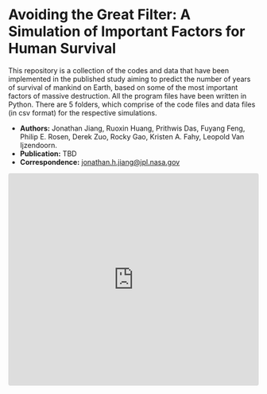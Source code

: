 # Avoiding the Great Filter: A Simulation of Important Factors for Human Survival
This repository is a collection of the codes and data that have been implemented in the published study aiming to predict the number of years of survival of mankind on Earth, based on some of the most important factors of massive destruction. All the program files have been written in Python. There are 5 folders, which comprise of the code files and data files (in csv format) for the respective simulations.  

- **Authors:** Jonathan Jiang, Ruoxin Huang, Prithwis Das, Fuyang Feng, Philip E. Rosen, Derek Zuo, Rocky Gao, Kristen A. Fahy, Leopold Van Ijzendoorn.
- **Publication:** TBD
- **Correspondence:** jonathan.h.jiang@jpl.nasa.gov

<iframe src="https://nt.dev/e/0e08a44957c4" style="width:100%;height:calc(350px + 8vw);border:0;border-radius:4px;overflow:hidden;" title="Development environment </iframe>



<p align="center">
  <img src="https://planetaryprotection.jpl.nasa.gov/resources/img/layout/logo_nasa_trio_black@2x.png">
</p>  
